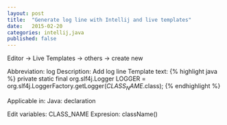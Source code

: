```yaml
---
layout: post
title:  "Generate log line with Intellij and live templates"
date:   2015-02-20
categories: intellij,java
published: false
---
```


Editor -> Live Templates -> others -> create new

Abbreviation: log
Description: Add log line
Template text: 
{% highlight java %}
private static final org.slf4j.Logger LOGGER = org.slf4j.LoggerFactory.getLogger($CLASS_NAME$.class);
{% endhighlight %}

Applicable in: Java: declaration

Edit variables: CLASS_NAME Expresion: className()
